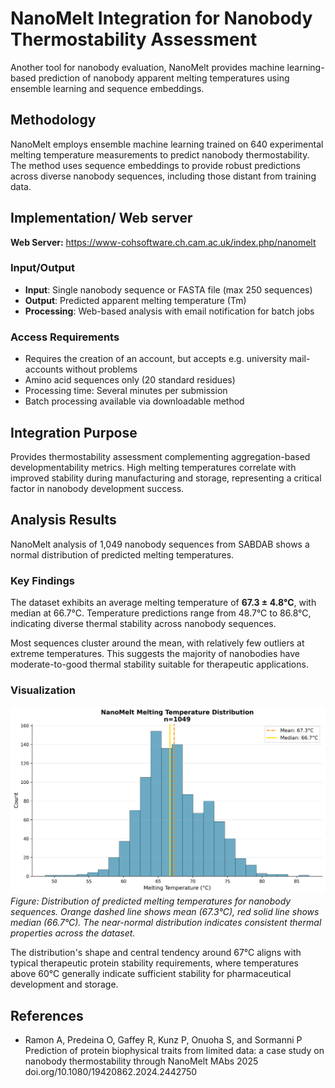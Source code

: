 # NanoMelt Integration for Nanobody Thermostability Assessment

Another tool for nanobody evaluation, NanoMelt provides machine learning-based prediction of nanobody apparent melting temperatures using ensemble learning and sequence embeddings.

## Methodology

NanoMelt employs ensemble machine learning trained on 640 experimental melting temperature measurements to predict nanobody thermostability. The method uses sequence embeddings to provide robust predictions across diverse nanobody sequences, including those distant from training data.

## Implementation/ Web server

**Web Server:** https://www-cohsoftware.ch.cam.ac.uk/index.php/nanomelt

### Input/Output
- **Input**: Single nanobody sequence or FASTA file (max 250 sequences)
- **Output**: Predicted apparent melting temperature (Tm)
- **Processing**: Web-based analysis with email notification for batch jobs

### Access Requirements
- Requires the creation of an account, but accepts e.g. university mail-accounts without problems
- Amino acid sequences only (20 standard residues)
- Processing time: Several minutes per submission
- Batch processing available via downloadable method

## Integration Purpose

Provides thermostability assessment complementing aggregation-based developmentability metrics. High melting temperatures correlate with improved stability during manufacturing and storage, representing a critical factor in nanobody development success.

## Analysis Results

NanoMelt analysis of 1,049 nanobody sequences from SABDAB shows a normal distribution of predicted melting temperatures.

### Key Findings

The dataset exhibits an average melting temperature of **67.3 ± 4.8°C**, with median at 66.7°C. Temperature predictions range from 48.7°C to 86.8°C, indicating diverse thermal stability across nanobody sequences.

Most sequences cluster around the mean, with relatively few outliers at extreme temperatures. This suggests the majority of nanobodies have moderate-to-good thermal stability suitable for therapeutic applications.

### Visualization

![NanoMelt Temperature Distribution](nanomelt_temperature_distribution.png)
*Figure: Distribution of predicted melting temperatures for nanobody sequences. Orange dashed line shows mean (67.3°C), red solid line shows median (66.7°C). The near-normal distribution indicates consistent thermal properties across the dataset.*

The distribution's shape and central tendency around 67°C aligns with typical therapeutic protein stability requirements, where temperatures above 60°C generally indicate sufficient stability for pharmaceutical development and storage.

## References

- Ramon A, Predeina O, Gaffey R, Kunz P, Onuoha S, and Sormanni P
Prediction of protein biophysical traits from limited data: a case study on nanobody thermostability through NanoMelt
MAbs 2025 doi.org/10.1080/19420862.2024.2442750